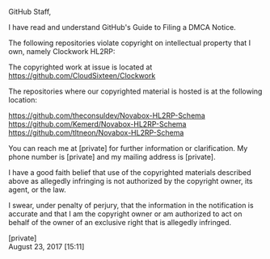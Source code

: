 GitHub Staff,  

I have read and understand GitHub's Guide to Filing a DMCA Notice.  

The following repositories violate copyright on intellectual property that
I own, namely Clockwork HL2RP:  

The copyrighted work at issue is located at https://github.com/CloudSixteen/Clockwork 

The repositories where our copyrighted material is hosted is at the
following location:

https://github.com/theconsuldev/Novabox-HL2RP-Schema  
https://github.com/Kemerd/Novabox-HL2RP-Schema  
https://github.com/tltneon/Novabox-HL2RP-Schema  

You can reach me at [private] for further information or
clarification. My phone number is [private] and my
mailing address is [private].  

I have a good faith belief that use of the copyrighted materials described
above as allegedly infringing is not authorized by the copyright owner, its
agent, or the law.  

I swear, under penalty of perjury, that the information in the notification
is accurate and that I am the copyright owner or am authorized to act on
behalf of the owner of an exclusive right that is allegedly infringed.  

[private]  
August 23, 2017 [15:11]
